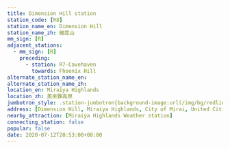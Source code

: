 ```yaml
---
title: Dimension Hill station
station_code: [R8]
station_name_en: Dimension Hill
station_name_zh: 維度山
mm_sign: [R]
adjacent_stations:
  - mm_sign: [R]
    preceding:
      - station: R7-Cavehaven
        towards: Fhoenix Hill
alternate_station_name_en:
alternate_station_name_zh:
location_en: Miraiya Highlands
location_zh: 美來雅高原
jumbotron_style: .station-jumbotron{background-image:url(/img/bg/redline.png);background-repeat:no-repeat;background-size:50% 10px;background-position:left 130px}
address: [Dimension Hill, Miraiya Highlands, City of Mirai, United Cities]
nearby_attraction: [Miraiya Highlands Weather station]
connecting_station: false
popular: false
date: 2020-07-12T20:53:00+08:00
---
```


